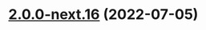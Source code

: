 # [2.0.0-next.16](https://github.com/likun7981/hlink/compare/cli@2.0.0-next.15...cli@2.0.0-next.16) (2022-07-05)
